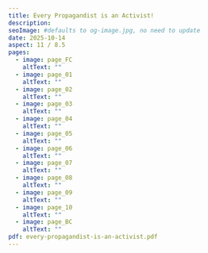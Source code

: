 ```yaml
---
title: Every Propagandist is an Activist!
description:
seoImage: #defaults to og-image.jpg, no need to update
date: 2025-10-14
aspect: 11 / 8.5
pages:
  - image: page_FC
    altText: ""
  - image: page_01
    altText: ""
  - image: page_02
    altText: ""
  - image: page_03
    altText: ""
  - image: page_04
    altText: ""
  - image: page_05
    altText: ""
  - image: page_06
    altText: ""
  - image: page_07
    altText: ""
  - image: page_08
    altText: ""
  - image: page_09
    altText: ""
  - image: page_10
    altText: ""
  - image: page_BC
    altText: ""
pdf: every-propagandist-is-an-activist.pdf
---
```

